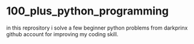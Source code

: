 # 100_plus_python_programming
in this reprository i solve a few beginner python problems from darkprinx github account for improving my coding skill.
